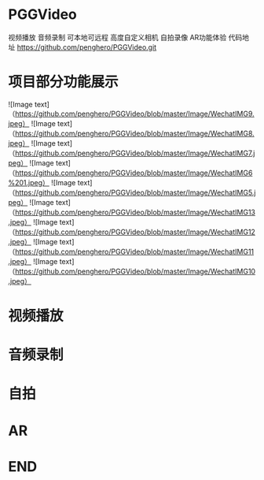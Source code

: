# PGGVideo
视频播放 音频录制 可本地可远程  高度自定义相机 自拍录像 AR功能体验
代码地址 https://github.com/penghero/PGGVideo.git
# 项目部分功能展示
![Image text]（https://github.com/penghero/PGGVideo/blob/master/Image/WechatIMG9.jpeg）
![Image text]（https://github.com/penghero/PGGVideo/blob/master/Image/WechatIMG8.jpeg）
![Image text]（https://github.com/penghero/PGGVideo/blob/master/Image/WechatIMG7.jpeg）
![Image text]（https://github.com/penghero/PGGVideo/blob/master/Image/WechatIMG6%201.jpeg）
![Image text]（https://github.com/penghero/PGGVideo/blob/master/Image/WechatIMG5.jpeg）
![Image text]（https://github.com/penghero/PGGVideo/blob/master/Image/WechatIMG13.jpeg）
![Image text]（https://github.com/penghero/PGGVideo/blob/master/Image/WechatIMG12.jpeg）
![Image text]（https://github.com/penghero/PGGVideo/blob/master/Image/WechatIMG11.jpeg）
![Image text]（https://github.com/penghero/PGGVideo/blob/master/Image/WechatIMG10.jpeg）
# 视频播放

# 音频录制

# 自拍

# AR

# END 
